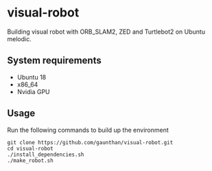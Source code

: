# visual-robot
Building visual robot with ORB_SLAM2, ZED and Turtlebot2 on Ubuntu melodic.

## System requirements

- Ubuntu 18
- x86_64
- Nvidia GPU

## Usage
Run the following commands to build up the environment

    git clone https://github.com/gaunthan/visual-robot.git
    cd visual-robot
    ./install_dependencies.sh
    ./make_robot.sh

